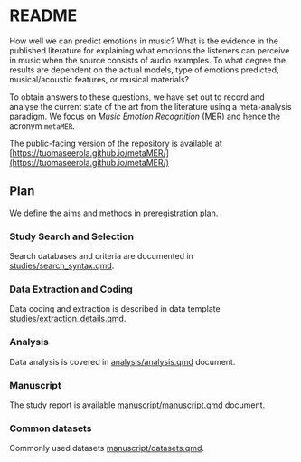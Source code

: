 # README

How well we can predict emotions in music? What is the evidence in the published literature for explaining what emotions the listeners can perceive in music when the source consists of audio examples. To what degree the results are dependent on the actual models, type of emotions predicted, musical/acoustic features, or musical materials?

To obtain answers to these questions, we have set out to record and analyse the current state of the art from the literature using a meta-analysis paradigm. We focus on *Music Emotion Recognition* (MER) and hence the acronym `metaMER`.

The public-facing version of the repository is available at
[https://tuomaseerola.github.io/metaMER/](https://tuomaseerola.github.io/metaMER/)


## Plan

We define the aims and methods in [preregistration plan](preregistration/preregistration.qmd).

### Study Search and Selection

Search databases and criteria are documented in [studies/search_syntax.qmd](studies/search_syntax.qmd).

### Data Extraction and Coding

Data coding and extraction is described in data template [studies/extraction_details.qmd](studies/extraction_details.qmd). 

### Analysis

Data analysis is covered in [analysis/analysis.qmd](analysis/analysis.qmd) document.

### Manuscript

The study report is available [manuscript/manuscript.qmd](manuscript/manuscript.qmd) document.

### Common datasets

Commonly used datasets [manuscript/datasets.qmd](manuscript/datasets.qmd).

